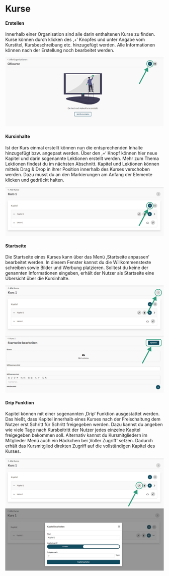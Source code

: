 # Kurse

#### Erstellen 

Innerhalb einer Organisation sind alle darin enthaltenen Kurse zu finden. Kurse können durch klicken des ‚+‘ Knopfes und unter Angabe vom Kurstitel, Kursbeschreibung etc. hinzugefügt werden. Alle Informationen können nach der Erstellung noch bearbeitet werden.

![Create Course](../../assets/images/CreateCourse.png)

#### Kursinhalte

Ist der Kurs einmal erstellt können nun die entsprechenden Inhalte hinzugefügt bzw. angepast werden. Über den ‚+‘ Knopf können hier neue Kapitel und darin sogenannte Lektionen erstellt werden. Mehr zum Thema Lektionen findest du im nächsten Abschnitt. Kapitel und Lektionen können mittels Drag & Drop in ihrer Position innerhalb des Kurses verschoben werden. Dazu musst du an den Markierungen am Anfang der Elemente klicken und gedrückt halten.

![Create Chapters](../../assets/images/CreateChapter.png)

#### Startseite

Die Startseite eines Kurses kann über das Menü ‚Startseite anpassen‘ bearbeitet werden. In diesem Fenster kannst du die Willkommenstexte schreiben sowie Bilder und Werbung platzieren. Solltest du keine der genannten Informationen eingeben, erhält der Nutzer als Startseite eine Übersicht über die Kursinhalte.

![Course Menu](../../assets/images/CourseMenu.png)
![Landing Page](../../assets/images/LandingPage.png)

#### Drip Funktion

Kapitel können mit einer sogenannten ‚Drip‘ Funktion ausgestattet werden. Das hießt, dass Kapitel innerhalb eines Kurses nach der Freischaltung dem Nutzer erst Schritt für Schritt freigegeben werden. Dazu kannst du angeben wie viele Tage nach Kursbeitritt der Nutzer jedes einzelne Kapitel freigegeben bekommen soll. Alternativ kannst du Kursmitgliedern im Mitglieder Menü auch ein Häckchen bei ‚Voller Zugriff‘ setzen. Dadurch erhält das Kursmitglied direkten Zugriff auf die vollständigen Kapitel des Kurses.

![Chapter Drip Menu](../../assets/images/Drip1.png)
![Select Drip](../../assets/images/Drip.png)
